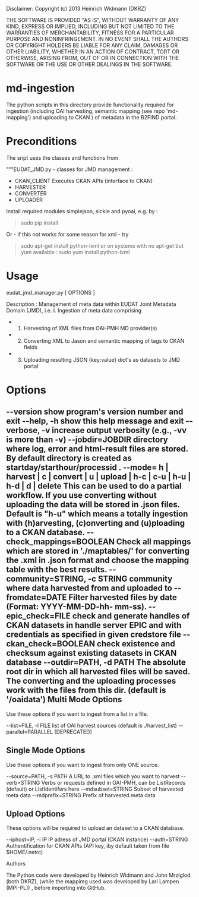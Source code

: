 Disclaimer: 
Copyright (c) 2013 Heinrich Widmann (DKRZ)

THE SOFTWARE IS PROVIDED "AS IS", WITHOUT WARRANTY OF ANY KIND, EXPRESS OR
IMPLIED, INCLUDING BUT NOT LIMITED TO THE WARRANTIES OF MERCHANTABILITY,
FITNESS FOR A PARTICULAR PURPOSE AND NONINFRINGEMENT. IN NO EVENT SHALL THE
AUTHORS OR COPYRIGHT HOLDERS BE LIABLE FOR ANY CLAIM, DAMAGES OR OTHER
LIABILITY, WHETHER IN AN ACTION OF CONTRACT, TORT OR OTHERWISE, ARISING FROM,
OUT OF OR IN CONNECTION WITH THE SOFTWARE OR THE USE OR OTHER DEALINGS IN
THE SOFTWARE.

md-ingestion
============

The python scripts in this directory provide functionality required for
ingestion (including OAI harvesting, semantic mapping (see repo 'md-mapping') and uploading to CKAN ) of metadata in the B2FIND portal.

Preconditions
=============

The sript uses the classes and functions from

"""EUDAT_JMD.py - classes for JMD management :
  - CKAN_CLIENT  Executes CKAN APIs (interface to CKAN)
  - HARVESTER
  - CONVERTER
  - UPLOADER

Install required modules simplejson, sickle and pyoai, e.g. by :

  > sudo pip install <module>

Or - if this not works for some reason for xml - try
  > sudo apt-get install python-lxml
or on systems with no apt-get but yum available :
  > sudo yum install python-lxml

Usage
=====

eudat_jmd_manager.py [ OPTIONS ]


Description :
Management of meta data within EUDAT Joint Metadata Domain (JMD), i.e.
I.  Ingestion of meta data comprising
- 1. Harvesting of XML files from OAI-PMH MD provider(s)
- 2. Converting XML to Jason and semantic mapping of tags to CKAN fields
- 3. Uploading resulting JSON {key:value} dict's as datasets to JMD portal

Options
=======
--version               show program's version number and exit
--help, -h              show this help message and exit
--verbose, -v           increase output verbosity (e.g., -vv is more than -v)
--jobdir=JOBDIR          directory where log, error and html-result files are
                        stored. By default directory is created as
                        startday/starthour/processid .
--mode= h | harvest | c | convert | u | upload | h-c | c-u | h-u | h-d | d | delete
                         This can be used to do a partial workflow. If you use
                        converting without uploading the data will be stored
                        in .json files. Default is "h-u" which means a totally
                        ingestion with (h)arvesting, (c)onverting and
                        (u)ploading to a CKAN database.
--check_mappings=BOOLEAN
                        Check all mappings which are stored in './maptables/'
                        for converting the .xml in .json format and choose the
                        mapping table with the best results.
--community=STRING, -c STRING
                        community where data harvested from and uploaded to
--fromdate=DATE         Filter harvested files by date (Format: YYYY-MM-DD-hh-
                        mm-ss).
--epic_check=FILE       check and generate handles of CKAN datasets in handle
                        server EPIC and with credentials as specified in given
                        credstore file
--ckan_check=BOOLEAN    check existence and checksum against existing datasets
                        in CKAN database
--outdir=PATH, -d PATH  The absolute root dir in which all harvested files
                        will be saved. The converting and the uploading
                        processes work with the files from this dir. (default
                        is '/oaidata')
Multi Mode Options
------------------
Use these options if you want to ingest from a list in a file.

--list=FILE, -l FILE    list of OAI harvest sources (default is
                        ./harvest_list)
--parallel=PARALLEL     [DEPRECATED]

Single Mode Options
-------------------
Use these options if you want to ingest from only ONE source.

--source=PATH, -s PATH  A URL to .xml files which you want to harvest
--verb=STRING           Verbs or requests defined in OAI-PMH, can be
                        ListRecords (default) or ListIdentifers here
--mdsubset=STRING       Subset of harvested meta data
--mdprefix=STRING       Prefix of harvested meta data

Upload Options
--------------
These options will be required to upload an dataset to a CKAN database.

--iphost=IP, -i IP      IP adress of JMD portal (CKAN instance)
--auth=STRING           Authentification for CKAN APIs (API key, iby default
                        taken from file $HOME/.netrc)

                        


Authors

The Python code were developed by Heinrich Widmann and John Mrziglod (both DKRZ),
(while the mappimg used was developed by Lari Lampen (MPI-PL)) , before importing into GitHub.
